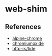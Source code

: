 # web-shim

## References

* [alpine-chrome](https://github.com/Zenika/alpine-chrome)
* [chromiumoxide](https://github.com/mattsse/chromiumoxide)
* [http-rs/tide](https://github.com/http-rs/tide)

